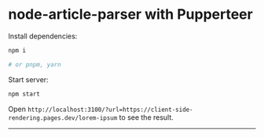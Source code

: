 # node-article-parser with Pupperteer

Install dependencies:

```bash
npm i

# or pnpm, yarn
```

Start server:

```bash
npm start
```

Open `http://localhost:3100/?url=https://client-side-rendering.pages.dev/lorem-ipsum` to see the result.

---

